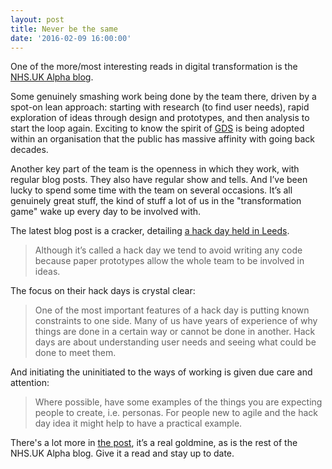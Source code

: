 ```yaml
---
layout: post
title: Never be the same
date: '2016-02-09 16:00:00'
---
```


One of the more/most interesting reads in digital transformation is the [NHS.UK Alpha blog](http://digital.nhs.uk/). 

Some genuinely smashing work being done by the team there, driven by a spot-on lean approach: starting with research (to find user needs), rapid exploration of ideas through design and prototypes, and then analysis to start the loop again. Exciting to know the spirit of [GDS](https://gds.blog.gov.uk/about/) is being adopted within an organisation that the public has massive affinity with going back decades.

Another key part of the team is the openness in which they work, with regular blog posts. They also have regular show and tells. And I’ve been lucky to spend some time with the team on several occasions. It’s all genuinely great stuff, the kind of stuff a lot of us in the "transformation game" wake up every day to be involved with.

The latest blog post is a cracker, detailing [a hack day held in Leeds](http://digital.nhs.uk/hack-days).

> Although it’s called a hack day we tend to avoid writing any code because paper prototypes allow the whole team to be involved in ideas.

The focus on their hack days is crystal clear:

> One of the most important features of a hack day is putting known constraints to one side. Many of us have years of experience of why things are done in a certain way or cannot be done in another. Hack days are about understanding user needs and seeing what could be done to meet them.

And initiating the uninitiated to the ways of working is given due care and attention:

> Where possible, have some examples of the things you are expecting people to create, i.e. personas. For people new to agile and the hack day idea it might help to have a practical example. 

There's a lot more in [the post](http://digital.nhs.uk/hack-days), it’s a real goldmine, as is the rest of the NHS.UK Alpha blog. Give it a read and stay up to date.